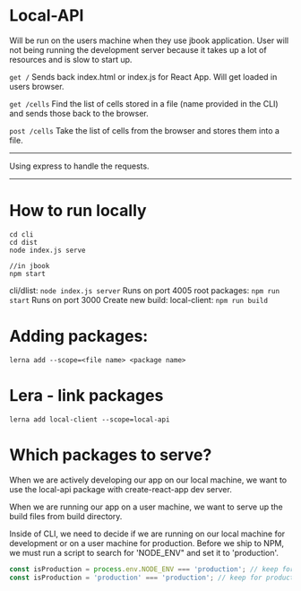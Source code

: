 # Local-API

Will be run on the users machine when they use jbook application. User will not being running the development server because it takes up a lot of resources and is slow to start up.

`get /` Sends back index.html or index.js for React App. Will get loaded in users browser.

`get /cells` Find the list of cells stored in a file (name provided in the CLI) and sends those back to the browser.

`post /cells` Take the list of cells from the browser and stores them into a file.


---

Using express to handle the requests.


---

# How to run locally

```
cd cli
cd dist
node index.js serve

//in jbook
npm start
```

cli/dlist: `node index.js server` Runs on port 4005
root packages: `npm run start` Runs on port 3000
Create new build: local-client: `npm run build`

# Adding packages:
```
lerna add --scope=<file name> <package name>  
```

# Lera - link packages

```
lerna add local-client --scope=local-api
```

# Which packages to serve?
When we are actively developing our app on our local machine, we want to use the local-api package with create-react-app dev server.

When we are running our app on a user machine, we want to serve up the build files from build directory. 

Inside of CLI, we need to decide if we are running on our local machine for development or on a user machine for production. Before we ship to NPM, we must run a script to search for 'NODE_ENV" and set it to 'production'.

```js
const isProduction = process.env.NODE_ENV === 'production'; // keep for local machine
const isProduction = 'production' === 'production'; // keep for production when shipping to NPM
```